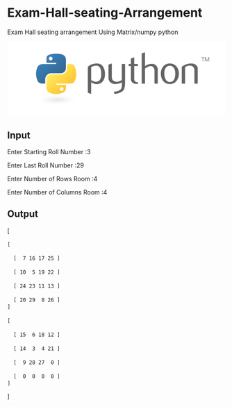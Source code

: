 # Exam-Hall-seating-Arrangement
Exam Hall seating arrangement Using Matrix/numpy python

![Python logo](logo.png)

  ## Input


Enter Starting Roll Number :3

Enter Last Roll Number :29

Enter Number of Rows Room :4

Enter Number of Columns Room :4
   ## Output
[ 
  
    [ 
  
      [  7 16 17 25 ]

      [ 10  5 19 22 ]
  
      [ 24 23 11 13 ]
  
      [ 20 29  8 26 ] 
    ]

    [
  
      [ 15  6 18 12 ]
  
      [ 14  3  4 21 ]
  
      [  9 28 27  0 ]
  
      [  0  0  0  0 ] 
    ]
   
  ]
